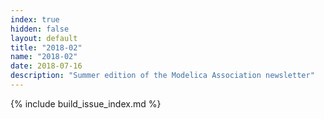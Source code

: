 ```yaml
---
index: true
hidden: false
layout: default
title: "2018-02"
name: "2018-02"
date: 2018-07-16
description: "Summer edition of the Modelica Association newsletter"
---
```


{% include build_issue_index.md %}
